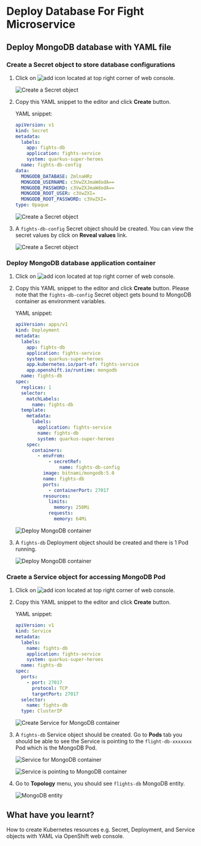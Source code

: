 # Deploy Database For Fight Microservice

## Deploy MongoDB database with YAML file

### Create a Secret object to store database configurations

1. Click on ![add](image/database-deployment/add-icon.png) icon located at top right corner of web console.

    ![Create a Secret object](image/database-deployment/deploy-db-18.png)

2. Copy this YAML snippet to the editor and click **Create** button.

    YAML snippet:

    ```yaml
    apiVersion: v1
    kind: Secret
    metadata:
      labels:
        app: fights-db
        application: fights-service
        system: quarkus-super-heroes
      name: fights-db-config
    data:
      MONGODB_DATABASE: ZmlnaHRz
      MONGODB_USERNAME: c3VwZXJmaWdodA==
      MONGODB_PASSWORD: c3VwZXJmaWdodA==
      MONGODB_ROOT_USER: c3VwZXI=
      MONGODB_ROOT_PASSWORD: c3VwZXI=
    type: Opaque
    ```

    ![Create a Secret object](image/database-deployment/deploy-db-19.png)

3. A `fights-db-config` Secret object should be created. You can view the secret values by click on **Reveal values** link.

    ![Create a Secret object](image/database-deployment/deploy-db-20.png)

### Deploy MongoDB database application container

1. Click on ![add](image/database-deployment/add-icon.png) icon located at top right corner of web console.

2. Copy this YAML snippet to the editor and click **Create** button. Please note that the `fights-db-config` Secret object gets bound to MongoDB container as environment variables.

    YAML snippet:

    ```yaml
    apiVersion: apps/v1
    kind: Deployment
    metadata:
      labels:
        app: fights-db
        application: fights-service
        system: quarkus-super-heroes
        app.kubernetes.io/part-of: fights-service
        app.openshift.io/runtime: mongodb
      name: fights-db
    spec:
      replicas: 1
      selector:
        matchLabels:
          name: fights-db
      template:
        metadata:
          labels:
            application: fights-service
            name: fights-db
            system: quarkus-super-heroes
        spec:
          containers:
            - envFrom:
                - secretRef:
                    name: fights-db-config
              image: bitnami/mongodb:5.0
              name: fights-db
              ports:
                - containerPort: 27017
              resources:
                limits:
                  memory: 256Mi
                requests:
                  memory: 64Mi
    ```

    ![Deploy MongoDB container](image/database-deployment/deploy-db-21.png)

3. A `fights-db` Deployment object should be created and there is 1 Pod running.

    ![Deploy MongoDB container](image/database-deployment/deploy-db-22.png)

### Craete a Service object for accessing MongoDB Pod

1. Click on ![add](image/database-deployment/add-icon.png) icon located at top right corner of web console.

2. Copy this YAML snippet to the editor and click **Create** button.

    YAML snippet:

    ```yaml
    apiVersion: v1
    kind: Service
    metadata:
      labels:
        name: fights-db
        application: fights-service
        system: quarkus-super-heroes
      name: fights-db
    spec:
      ports:
        - port: 27017
          protocol: TCP
          targetPort: 27017
      selector:
        name: fights-db
      type: ClusterIP
    ```

    ![Create Service for MongoDB container](image/database-deployment/deploy-db-23.png)

3. A `fights-db` Service object should be created. Go to **Pods** tab you should be able to see the Service is pointing to the `flight-db-xxxxxxx` Pod which is the MongoDB Pod.

    ![Service for MongoDB container](image/database-deployment/deploy-db-24.png)

    ![Service is pointing to MongoDB container](image/database-deployment/deploy-db-25.png)

4. Go to **Topology** menu, you should see `flights-db` MongoDB entity.

    ![MongoDB entity](image/database-deployment/deploy-db-26.png)

## What have you learnt?

How to create Kubernetes resources e.g. Secret, Deployment, and Service objects with YAML via OpenShift web console.
